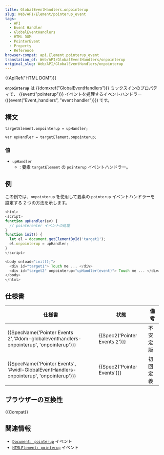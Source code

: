 ```yaml
---
title: GlobalEventHandlers.onpointerup
slug: Web/API/Element/pointerup_event
tags:
  - API
  - Event Handler
  - GlobalEventHandlers
  - HTML DOM
  - PointerEvent
  - Property
  - Reference
browser-compat: api.Element.pointerup_event
translation_of: Web/API/GlobalEventHandlers/onpointerup
original_slug: Web/API/GlobalEventHandlers/onpointerup
---
```

{{ApiRef("HTML DOM")}}

**`onpointerup`** は {{domxref("GlobalEventHandlers")}} ミックスインのプロパティで、 {{event("pointerup")}} イベントを処理するイベントハンドラー ({{event("Event_handlers", "event handler")}}) です。

## 構文

```
targetElement.onpointerup = upHandler;

var upHandler = targetElement.onpointerup;
```

### 値

- `upHandler`
  - : 要素 `targetElement` の `pointerup` イベントハンドラー。

## 例

この例では、`onpointerup` を使用して要素の `pointerup` イベントハンドラーを設定する 2 つの方法を示します。

```js
<html>
<script>
function upHandler(ev) {
  // pointerenter イベントの処理
}
function init() {
  let el = document.getElementById('target1');
  el.onpointerup = upHandler;
}
</script>

<body onload="init();">
  <div id="target1"> Touch me ... </div>
  <div id="target2" onpointerup="upHandler(event)"> Touch me ... </div>
</body>
</html>
```

## 仕様書

| 仕様書                                                                                                               | 状態                                     | 備考     |
| -------------------------------------------------------------------------------------------------------------------- | ---------------------------------------- | -------- |
| {{SpecName('Pointer Events 2','#dom-globaleventhandlers-onpointerup', 'onpointerup')}} | {{Spec2('Pointer Events 2')}} | 不安定版 |
| {{SpecName('Pointer Events', '#widl-GlobalEventHandlers-onpointerup', 'onpointerup')}} | {{Spec2('Pointer Events')}}     | 初回定義 |

## ブラウザーの互換性

{{Compat}}

## 関連情報

- [`Document: pointerup`](/ja/docs/Web/API/Document/pointerup_event) イベント
- [`HTMLElement: pointerup`](/ja/docs/Web/API/HTMLElement/pointerup_event) イベント
